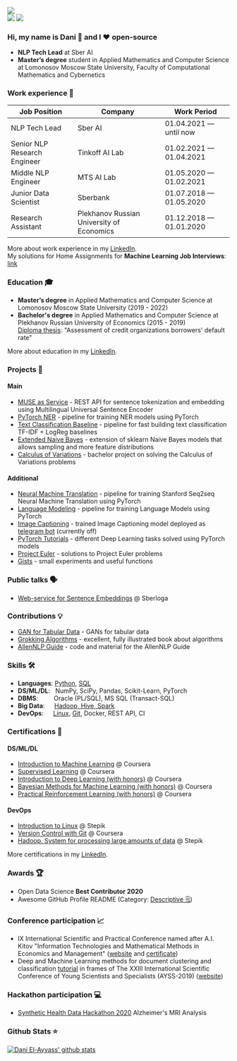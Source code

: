 ![](https://komarev.com/ghpvc/?username=dayyass&color=6aa6f8)<br>
![](https://img.shields.io/github/followers/dayyass?style=social)
![](https://img.shields.io/github/stars/dayyass?style=social)

<!-- [![](https://img.shields.io/badge/-Follow-black?style=social&logo=Linkedin)](https://www.linkedin.com/in/dayyass)
[![](https://img.shields.io/twitter/follow/d_ayyass?style=social&label=Follow)](https://twitter.com/d_ayyass) -->

### Hi, my name is Dani 👋 and I ❤️ open-source
- **NLP Tech Lead** at Sber AI
- **Master’s degree** student in Applied Mathematics and Computer Science at Lomonosov Moscow State University, Faculty of Computational Mathematics and Cybernetics

### Work experience 👔
| Job Position                 | Company                                    | Work Period             |
| ---------------------------- | ------------------------------------------ | ----------------------- |
| NLP Tech Lead                | Sber AI                                    | 01.04.2021 — until now  |
| Senior NLP Research Engineer | Tinkoff AI Lab                             | 01.02.2021 — 01.04.2021 |
| Middle NLP Engineer          | MTS AI Lab                                 | 01.05.2020 — 01.02.2021 |
| Junior Data Scientist        | Sberbank                                   | 01.07.2018 — 01.05.2020 |
| Research Assistant           | Plekhanov Russian University of Economics  | 01.12.2018 — 01.01.2020 |

More about work experience in my [LinkedIn](https://www.linkedin.com/in/dayyass/).<br>
My solutions for Home Assignments for **Machine Learning Job Interviews**: [link](https://github.com/dayyass/ml_interviews)

### Education 🎓
- **Master’s degree** in Applied Mathematics and Computer Science at Lomonosov Moscow State University (2019 - 2022)
- **Bachelor's degree** in Applied Mathematics and Computer Science at Plekhanov Russian University of Economics (2015 - 2019)<br>
[Diploma thesis](https://github.com/dayyass/bachelor_diploma): "Assessment of credit organizations borrowers' default rate"

More about education in my [LinkedIn](https://www.linkedin.com/in/dayyass/).

### Projects 🐾
#### Main
- [MUSE as Service](https://github.com/dayyass/muse_as_service) - REST API for sentence tokenization and embedding using Multilingual Universal Sentence Encoder
- [PyTorch NER](https://github.com/dayyass/pytorch_ner) - pipeline for training NER models using PyTorch
- [Text Classification Baseline](https://github.com/dayyass/text-classification-baseline) - pipeline for fast building text classification TF-IDF + LogReg baselines
- [Extended Naive Bayes](https://github.com/dayyass/extended_naive_bayes) - extension of sklearn Naive Bayes models that allows sampling and more feature distributions
- [Calculus of Variations](https://github.com/dayyass/calculus_of_variations) - bachelor project on solving the Calculus of Variations problems

#### Additional
- [Neural Machine Translation](https://github.com/dayyass/neural_machine_translation) - pipeline for training Stanford Seq2seq Neural Machine Translation using PyTorch
- [Language Modeling](https://github.com/dayyass/language_modeling) - pipeline for training Language Models using PyTorch
- [Image Captioning](https://github.com/dayyass/image_captioning) - trained Image Captioning model deployed as [telegram bot](https://t.me/dayyass_image_captioning_bot) (currently off)
- [PyTorch Tutorials](https://github.com/dayyass/pytorch_tutorials) - different Deep Learning tasks solved using PyTorch models
- [Project Euler](https://github.com/dayyass/project_euler) - solutions to Project Euler problems
- [Gists](https://gist.github.com/dayyass) - small experiments and useful functions

### Public talks 🗣️
- [Web-service for Sentence Embeddings](https://youtu.be/ZayiaA84oXg) @ Sberloga

### Contributions 💡
- [GAN for Tabular Data](https://github.com/Diyago/GAN-for-tabular-data) - GANs for tabular data
- [Grokking Algorithms](https://github.com/egonSchiele/grokking_algorithms) - excellent, fully illustrated book about algorithms
- [AllenNLP Guide](https://github.com/allenai/allennlp-guide) - code and material for the AllenNLP Guide
<!-- - [Simple ELMo](https://github.com/ltgoslo/simple_elmo) - simple library to work with pre-trained ELMo models in TensorFlow -->
<!-- - [Made With ML](https://github.com/GokuMohandas/MadeWithML) - applied ML and MLOps courses -->

### Skills 🛠️
- **Languages**:        [Python](https://www.coursera.org/account/accomplishments/certificate/NWZB93Q9CXY3), [SQL](https://www.coursera.org/account/accomplishments/certificate/VZE7GT5HHXNZ)
- **DS/ML/DL**: &nbsp;  NumPy, SciPy, Pandas, Scikit-Learn, PyTorch
- **DBMS**:  &emsp;     Oracle (PL/SQL), MS SQL (Transact-SQL)
- **Big Data**:  &emsp; [Hadoop, Hive, Spark](https://stepik.org/cert/166893)
- **DevOps**:  &ensp;   [Linux](https://stepik.org/cert/144831), [Git](https://www.coursera.org/account/accomplishments/certificate/8NLLEX6PAFUM), Docker, REST API, CI

### Certifications 📜
#### DS/ML/DL
- [Introduction to Machine Learning](https://www.coursera.org/account/accomplishments/certificate/DPLHFXLT94L5) @ Coursera
- [Supervised Learning](https://www.coursera.org/account/accomplishments/certificate/AQTVYCMJEHRU) @ Coursera
- [Introduction to Deep Learning (with honors)](https://www.coursera.org/account/accomplishments/certificate/D4VMH74AJHHK) @ Coursera
- [Bayesian Methods for Machine Learning (with honors)](https://www.coursera.org/account/accomplishments/certificate/5R62SGB3G6GF) @ Coursera
- [Practical Reinforcement Learning (with honors)](https://www.coursera.org/account/accomplishments/certificate/AUVVSHZFH7XZ) @ Coursera
#### DevOps
- [Introduction to Linux](https://stepik.org/cert/144831) @ Stepik
- [Version Control with Git](https://www.coursera.org/account/accomplishments/certificate/8NLLEX6PAFUM) @ Coursera
- [Hadoop. System for processing large amounts of data](https://stepik.org/cert/166893) @ Stepik

More certifications in my [LinkedIn](https://www.linkedin.com/in/dayyass/).

### Awards 🏆
- Open Data Science **Best Contributor 2020**
- Awesome GitHub Profile README (Category: [Descriptive 🗒](https://github.com/abhisheknaiidu/awesome-github-profile-readme#descriptive-))

### Conference participation 📈
- IX International Scientific and Practical Conference named after A.I. Kitov "Information Technologies and Mathematical Methods in Economics and Management" ([website](https://it-mm.rea.ru/eng) and [certificate](https://it-mm.rea.ru/uploads/arhiv/2019/sertificat/299.pdf))
- Deep and Machine Learning methods for document clustering and classification [tutorial](https://indico-hlit.jinr.ru/event/146/overview) in frames of The XXIII International Scientific Conference of Young Scientists and Specialists (AYSS-2019) ([website](https://indico.jinr.ru/event/756/))

### Hackathon participation 💻
- [Synthetic Health Data Hackathon 2020](https://github.com/dayyass/synthetic_health_data_hackathon_2020) Alzheimer's MRI Analysis

### Github Stats ⭐
[![Dani El-Ayyass' github stats](https://github-readme-stats.vercel.app/api?username=dayyass&show_icons=true&theme=tokyonight)](https://github.com/anuraghazra/github-readme-stats)
